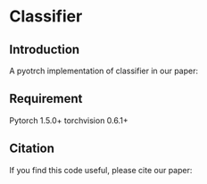 # Classifier

## Introduction 

A pyotrch implementation of classifier in our paper:

## Requirement

Pytorch 1.5.0+
torchvision 0.6.1+

## Citation 

If you find this code useful, please cite our paper:
